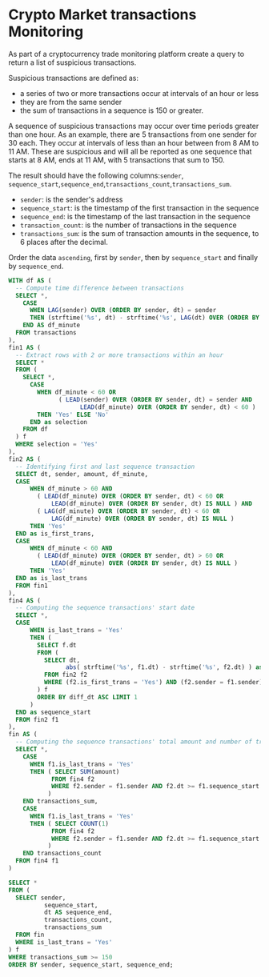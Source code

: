 # Crypto Market transactions Monitoring

As part of a cryptocurrency trade monitoring platform create a query to return a list of suspicious transactions.

Suspicious transactions are defined as:
- a series of two or more transactions occur at intervals of an hour or less
- they are from the same sender
- the sum of transactions in a sequence is 150 or greater.

A sequence of suspicious transactions may occur over time periods greater than one hour. As an example, there are 5 transactions from one sender for 30 each. They occur at intervals of less than an hour between from 8 AM to 11 AM. These are suspicious and will all be reported as one sequence that starts at 8 AM, ends at 11 AM, with 5 transactions that sum to 150.

The result should have the following columns:`sender`, `sequence_start`,`sequence_end`,`transactions_count`,`transactions_sum`.

- `sender`: is the sender's address
- `sequence_start`: is the timestamp of the first transaction in the sequence
- `sequence_end`: is the timestamp of the last transaction in the sequence
- `transaction_count`: is the number of transactions in the sequence
- `transactions_sum`: is the sum of transaction amounts in the sequence, to 6 places after the decimal.

Order the data `ascending`, first by `sender`, then by `sequence_start` and finally by `sequence_end`.


```SQL
WITH df AS (
  -- Compute time difference between transactions
  SELECT *,
    CASE 
      WHEN LAG(sender) OVER (ORDER BY sender, dt) = sender
      THEN (strftime('%s', dt) - strftime('%s', LAG(dt) OVER (ORDER BY sender, dt))) / 60
    END AS df_minute
  FROM transactions
),
fin1 AS (
  -- Extract rows with 2 or more transactions within an hour
  SELECT *
  FROM (
    SELECT *,
      CASE 
        WHEN df_minute < 60 OR 
              ( LEAD(sender) OVER (ORDER BY sender, dt) = sender AND 
               		LEAD(df_minute) OVER (ORDER BY sender, dt) < 60 )
        THEN 'Yes' ELSE 'No'
      END as selection
    FROM df
  ) f
  WHERE selection = 'Yes'
),
fin2 AS (
  -- Identifying first and last sequence transaction
  SELECT dt, sender, amount, df_minute,
  CASE 
      WHEN df_minute > 60 AND 
  		( LEAD(df_minute) OVER (ORDER BY sender, dt) < 60 OR 
         	LEAD(df_minute) OVER (ORDER BY sender, dt) IS NULL ) AND
        ( LAG(df_minute) OVER (ORDER BY sender, dt) < 60 OR 
         	LAG(df_minute) OVER (ORDER BY sender, dt) IS NULL )
      THEN 'Yes'
  END as is_first_trans,
  CASE 
      WHEN df_minute < 60 AND 
  		( LEAD(df_minute) OVER (ORDER BY sender, dt) > 60 OR 
         	LEAD(df_minute) OVER (ORDER BY sender, dt) IS NULL )
      THEN 'Yes'
  END as is_last_trans
  FROM fin1
),
fin4 AS (
  -- Computing the sequence transactions' start date
  SELECT *,
  CASE 
      WHEN is_last_trans = 'Yes' 
      THEN (
        SELECT f.dt
        FROM (
          SELECT dt, 
          		abs( strftime('%s', f1.dt) - strftime('%s', f2.dt) ) as diff_dt
          FROM fin2 f2 
          WHERE (f2.is_first_trans = 'Yes') AND (f2.sender = f1.sender) AND (f2.dt < f1.dt)
        ) f
        ORDER BY diff_dt ASC LIMIT 1
      )
  END as sequence_start
  FROM fin2 f1
),
fin AS (
  -- Computing the sequence transactions' total amount and number of transactions
  SELECT *,
    CASE
      WHEN f1.is_last_trans = 'Yes'
      THEN ( SELECT SUM(amount)
            FROM fin4 f2
            WHERE f2.sender = f1.sender AND f2.dt >= f1.sequence_start AND f2.dt <= f1.dt
           )
    END transactions_sum,
    CASE
      WHEN f1.is_last_trans = 'Yes'
      THEN ( SELECT COUNT(1)
            FROM fin4 f2
            WHERE f2.sender = f1.sender AND f2.dt >= f1.sequence_start AND f2.dt <= f1.dt
           )
    END transactions_count
  FROM fin4 f1
)

SELECT *
FROM (
  SELECT sender, 
          sequence_start, 
          dt AS sequence_end,
          transactions_count,
          transactions_sum
  FROM fin
  WHERE is_last_trans = 'Yes'
) f
WHERE transactions_sum >= 150
ORDER BY sender, sequence_start, sequence_end;
```
